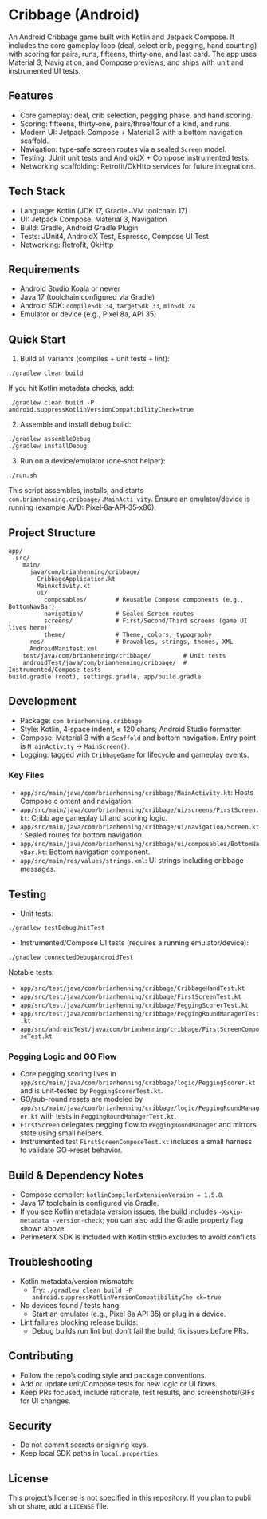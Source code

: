 # Cribbage (Android)

An Android Cribbage game built with Kotlin and Jetpack Compose. It includes the
core gameplay loop (deal, select crib, pegging, hand counting) with scoring for
pairs, runs, fifteens, thirty‑one, and last card. The app uses Material 3, Navig
ation, and Compose previews, and ships with unit and instrumented UI tests.

## Features

- Core gameplay: deal, crib selection, pegging phase, and hand scoring.
- Scoring: fifteens, thirty‑one, pairs/three/four of a kind, and runs.
- Modern UI: Jetpack Compose + Material 3 with a bottom navigation scaffold.
- Navigation: type‑safe screen routes via a sealed `Screen` model.
- Testing: JUnit unit tests and AndroidX + Compose instrumented tests.
- Networking scaffolding: Retrofit/OkHttp services for future integrations.

## Tech Stack

- Language: Kotlin (JDK 17, Gradle JVM toolchain 17)
- UI: Jetpack Compose, Material 3, Navigation
- Build: Gradle, Android Gradle Plugin
- Tests: JUnit4, AndroidX Test, Espresso, Compose UI Test
- Networking: Retrofit, OkHttp

## Requirements

- Android Studio Koala or newer
- Java 17 (toolchain configured via Gradle)
- Android SDK: `compileSdk 34`, `targetSdk 33`, `minSdk 24`
- Emulator or device (e.g., Pixel 8a, API 35)

## Quick Start

1) Build all variants (compiles + unit tests + lint):
```
./gradlew clean build
```

If you hit Kotlin metadata checks, add:
```
./gradlew clean build -P android.suppressKotlinVersionCompatibilityCheck=true
```

2) Assemble and install debug build:
```
./gradlew assembleDebug
./gradlew installDebug
```

3) Run on a device/emulator (one‑shot helper):
```
./run.sh
```
This script assembles, installs, and starts `com.brianhenning.cribbage/.MainActi
vity`. Ensure an emulator/device is running (example AVD: Pixel‑8a‑API‑35‑x86).

## Project Structure

```
app/
  src/
    main/
      java/com/brianhenning/cribbage/
        CribbageApplication.kt
        MainActivity.kt
        ui/
          composables/        # Reusable Compose components (e.g., BottomNavBar)
          navigation/         # Sealed Screen routes
          screens/            # First/Second/Third screens (game UI lives here)
          theme/              # Theme, colors, typography
      res/                    # Drawables, strings, themes, XML
      AndroidManifest.xml
    test/java/com/brianhenning/cribbage/         # Unit tests
    androidTest/java/com/brianhenning/cribbage/  # Instrumented/Compose tests
build.gradle (root), settings.gradle, app/build.gradle
```

## Development

- Package: `com.brianhenning.cribbage`
- Style: Kotlin, 4‑space indent, ≤ 120 chars; Android Studio formatter.
- Compose: Material 3 with a `Scaffold` and bottom navigation. Entry point is `M
ainActivity` → `MainScreen()`.
- Logging: tagged with `CribbageGame` for lifecycle and gameplay events.

### Key Files

- `app/src/main/java/com/brianhenning/cribbage/MainActivity.kt`: Hosts Compose c
ontent and navigation.
- `app/src/main/java/com/brianhenning/cribbage/ui/screens/FirstScreen.kt`: Cribb
age gameplay UI and scoring logic.
- `app/src/main/java/com/brianhenning/cribbage/ui/navigation/Screen.kt`: Sealed
routes for bottom navigation.
- `app/src/main/java/com/brianhenning/cribbage/ui/composables/BottomNavBar.kt`:
Bottom navigation component.
- `app/src/main/res/values/strings.xml`: UI strings including cribbage messages.

## Testing

- Unit tests:
```
./gradlew testDebugUnitTest
```

- Instrumented/Compose UI tests (requires a running emulator/device):
```
./gradlew connectedDebugAndroidTest
```

Notable tests:
- `app/src/test/java/com/brianhenning/cribbage/CribbageHandTest.kt`
- `app/src/test/java/com/brianhenning/cribbage/FirstScreenTest.kt`
- `app/src/test/java/com/brianhenning/cribbage/PeggingScorerTest.kt`
- `app/src/test/java/com/brianhenning/cribbage/PeggingRoundManagerTest.kt`
- `app/src/androidTest/java/com/brianhenning/cribbage/FirstScreenComposeTest.kt`

### Pegging Logic and GO Flow

- Core pegging scoring lives in `app/src/main/java/com/brianhenning/cribbage/logic/PeggingScorer.kt` and is unit-tested by `PeggingScorerTest.kt`.
- GO/sub-round resets are modeled by `app/src/main/java/com/brianhenning/cribbage/logic/PeggingRoundManager.kt` with tests in `PeggingRoundManagerTest.kt`.
- `FirstScreen` delegates pegging flow to `PeggingRoundManager` and mirrors state using small helpers.
- Instrumented test `FirstScreenComposeTest.kt` includes a small harness to validate GO→reset behavior.

## Build & Dependency Notes

- Compose compiler: `kotlinCompilerExtensionVersion = 1.5.8`.
- Java 17 toolchain is configured via Gradle.
- If you see Kotlin metadata version issues, the build includes `-Xskip-metadata
-version-check`; you can also add the Gradle property flag shown above.
- PerimeterX SDK is included with Kotlin stdlib excludes to avoid conflicts.

## Troubleshooting

- Kotlin metadata/version mismatch:
  - Try: `./gradlew clean build -P android.suppressKotlinVersionCompatibilityChe
ck=true`
- No devices found / tests hang:
  - Start an emulator (e.g., Pixel 8a API 35) or plug in a device.
- Lint failures blocking release builds:
  - Debug builds run lint but don’t fail the build; fix issues before PRs.

## Contributing

- Follow the repo’s coding style and package conventions.
- Add or update unit/Compose tests for new logic or UI flows.
- Keep PRs focused, include rationale, test results, and screenshots/GIFs for UI
 changes.

## Security

- Do not commit secrets or signing keys.
- Keep local SDK paths in `local.properties`.

## License

This project’s license is not specified in this repository. If you plan to publi
sh or share, add a `LICENSE` file.
